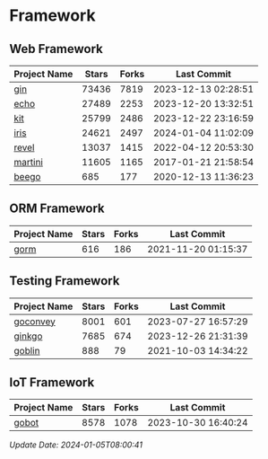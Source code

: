 # Framework

## Web Framework
| Project Name | Stars | Forks | Last Commit |
| ------------ | ----- | ----- | ----------- |
| [gin](https://github.com/gin-gonic/gin) | 73436 | 7819 | 2023-12-13 02:28:51 |
| [echo](https://github.com/labstack/echo) | 27489 | 2253 | 2023-12-20 13:32:51 |
| [kit](https://github.com/go-kit/kit) | 25799 | 2486 | 2023-12-22 23:16:59 |
| [iris](https://github.com/kataras/iris) | 24621 | 2497 | 2024-01-04 11:02:09 |
| [revel](https://github.com/revel/revel) | 13037 | 1415 | 2022-04-12 20:53:30 |
| [martini](https://github.com/go-martini/martini) | 11605 | 1165 | 2017-01-21 21:58:54 |
| [beego](https://github.com/astaxie/beego) | 685 | 177 | 2020-12-13 11:36:23 |

## ORM Framework
| Project Name | Stars | Forks | Last Commit |
| ------------ | ----- | ----- | ----------- |
| [gorm](https://github.com/jinzhu/gorm) | 616 | 186 | 2021-11-20 01:15:37 |

## Testing Framework
| Project Name | Stars | Forks | Last Commit |
| ------------ | ----- | ----- | ----------- |
| [goconvey](https://github.com/smartystreets/goconvey) | 8001 | 601 | 2023-07-27 16:57:29 |
| [ginkgo](https://github.com/onsi/ginkgo) | 7685 | 674 | 2023-12-26 21:31:39 |
| [goblin](https://github.com/franela/goblin) | 888 | 79 | 2021-10-03 14:34:22 |

## IoT Framework
| Project Name | Stars | Forks | Last Commit |
| ------------ | ----- | ----- | ----------- |
| [gobot](https://github.com/hybridgroup/gobot) | 8578 | 1078 | 2023-10-30 16:40:24 |

*Update Date: 2024-01-05T08:00:41*